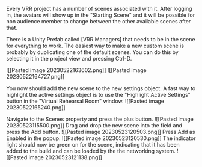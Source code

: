 Every VRR project has a number of scenes associated with it. After logging in, the avatars will show up in the "Starting Scene" and it will be possible for non audience member to change between the other available scenes after that.

There is a Unity Prefab called [VRR Managers] that needs to be in the scene for everything to work. The easiest way to make a new custom scene is probably by duplicating one of the default scenes. You can do this by selecting it in the project view and pressing Ctrl-D.

![[Pasted image 20230522163602.png]]
![[Pasted image 20230522164727.png]]

You now should add the new scene to the new settings object. A fast way to highlight the active settings object is to use the "Highlight Active Settings" button in the "Virtual Rehearsal Room" window.
![[Pasted image 20230522165240.png]]

Navigate to the Scenes property and press the plus button.
![[Pasted image 20230523115500.png]]
Drag and drop the new scene into the field and press the Add button.
![[Pasted image 20230523120503.png]]
Press Add as Enabled in the popup.
![[Pasted image 20230523120530.png]]
The indicator light should now be green on for the scene, indicating that it has been added to the build and can be loaded by the the networking system.
![[Pasted image 20230523121138.png]]